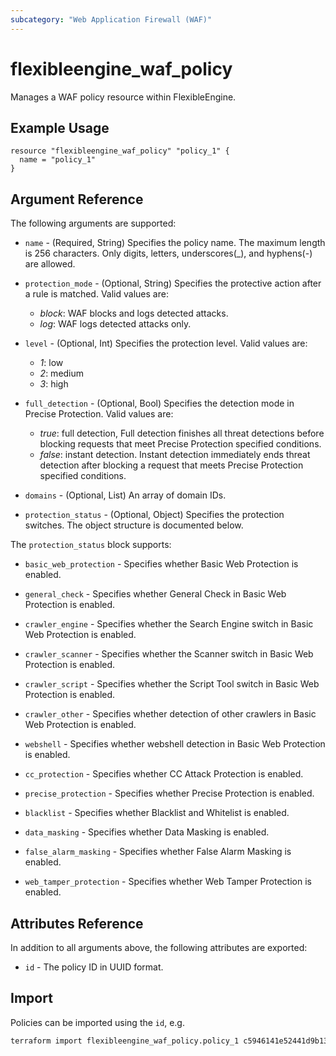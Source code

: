 ```yaml
---
subcategory: "Web Application Firewall (WAF)"
---
```


# flexibleengine_waf_policy

Manages a WAF policy resource within FlexibleEngine.

## Example Usage

```hcl
resource "flexibleengine_waf_policy" "policy_1" {
  name = "policy_1"
}
```

## Argument Reference

The following arguments are supported:

* `name` - (Required, String) Specifies the policy name. The maximum length is 256 characters.
  Only digits, letters, underscores(_), and hyphens(-) are allowed.

* `protection_mode` - (Optional, String) Specifies the protective action after a rule is matched. Valid values are:
  + *block*: WAF blocks and logs detected attacks.
  + *log*: WAF logs detected attacks only.

* `level` - (Optional, Int) Specifies the protection level. Valid values are:
  + *1*: low
  + *2*: medium
  + *3*: high

* `full_detection` - (Optional, Bool) Specifies the detection mode in Precise Protection. Valid values are:
  + *true*: full detection, Full detection finishes all threat detections before blocking requests that
    meet Precise Protection specified conditions.
  + *false*: instant detection. Instant detection immediately ends threat detection after blocking a request that
    meets Precise Protection specified conditions.

* `domains` - (Optional, List) An array of domain IDs.

* `protection_status` - (Optional, Object) Specifies the protection switches. The object structure is documented below.

The `protection_status` block supports:

* `basic_web_protection` - Specifies whether Basic Web Protection is enabled.

* `general_check` - Specifies whether General Check in Basic Web Protection is enabled.

* `crawler_engine` - Specifies whether the Search Engine switch in Basic Web Protection is enabled.

* `crawler_scanner` - Specifies whether the Scanner switch in Basic Web Protection is enabled.

* `crawler_script` - Specifies whether the Script Tool switch in Basic Web Protection is enabled.

* `crawler_other` - Specifies whether detection of other crawlers in Basic Web Protection is enabled.

* `webshell` - Specifies whether webshell detection in Basic Web Protection is enabled.

* `cc_protection` - Specifies whether CC Attack Protection is enabled.

* `precise_protection` - Specifies whether Precise Protection is enabled.

* `blacklist` - Specifies whether Blacklist and Whitelist is enabled.

* `data_masking` - Specifies whether Data Masking is enabled.

* `false_alarm_masking` - Specifies whether False Alarm Masking is enabled.

* `web_tamper_protection` - Specifies whether Web Tamper Protection is enabled.

## Attributes Reference

In addition to all arguments above, the following attributes are exported:

* `id` - The policy ID in UUID format.

## Import

Policies can be imported using the `id`, e.g.

```sh
terraform import flexibleengine_waf_policy.policy_1 c5946141e52441d9b13c5e9d4e9560c7
```
